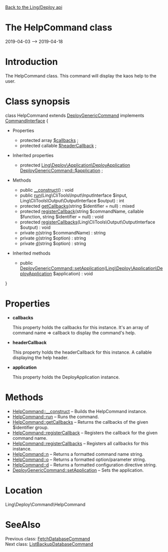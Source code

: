 [Back to the Ling/Deploy api](https://github.com/lingtalfi/Deploy/blob/master/doc/api/Ling/Deploy.md)



The HelpCommand class
================
2019-04-03 --> 2019-04-18






Introduction
============

The HelpCommand class.
This command will display the kaos help to the user.



Class synopsis
==============


class <span class="pl-k">HelpCommand</span> extends [DeployGenericCommand](https://github.com/lingtalfi/Deploy/blob/master/doc/api/Ling/Deploy/Command/DeployGenericCommand.md) implements [CommandInterface](https://github.com/lingtalfi/CliTools/blob/master/doc/api/Ling/CliTools/Command/CommandInterface.md) {

- Properties
    - protected array [$callbacks](#property-callbacks) ;
    - protected callable [$headerCallback](#property-headerCallback) ;

- Inherited properties
    - protected [Ling\Deploy\Application\DeployApplication](https://github.com/lingtalfi/Deploy/blob/master/doc/api/Ling/Deploy/Application/DeployApplication.md) [DeployGenericCommand::$application](#property-application) ;

- Methods
    - public [__construct](https://github.com/lingtalfi/Deploy/blob/master/doc/api/Ling/Deploy/Command/HelpCommand/__construct.md)() : void
    - public [run](https://github.com/lingtalfi/Deploy/blob/master/doc/api/Ling/Deploy/Command/HelpCommand/run.md)(Ling\CliTools\Input\InputInterface $input, Ling\CliTools\Output\OutputInterface $output) : int
    - protected [getCallbacks](https://github.com/lingtalfi/Deploy/blob/master/doc/api/Ling/Deploy/Command/HelpCommand/getCallbacks.md)(string $identifier = null) : mixed
    - protected [registerCallback](https://github.com/lingtalfi/Deploy/blob/master/doc/api/Ling/Deploy/Command/HelpCommand/registerCallback.md)(string $commandName, callable $function, string $identifier = null) : void
    - protected [registerCallbacks](https://github.com/lingtalfi/Deploy/blob/master/doc/api/Ling/Deploy/Command/HelpCommand/registerCallbacks.md)(Ling\CliTools\Output\OutputInterface $output) : void
    - private [n](https://github.com/lingtalfi/Deploy/blob/master/doc/api/Ling/Deploy/Command/HelpCommand/n.md)(string $commandName) : string
    - private [o](https://github.com/lingtalfi/Deploy/blob/master/doc/api/Ling/Deploy/Command/HelpCommand/o.md)(string $option) : string
    - private [d](https://github.com/lingtalfi/Deploy/blob/master/doc/api/Ling/Deploy/Command/HelpCommand/d.md)(string $option) : string

- Inherited methods
    - public [DeployGenericCommand::setApplication](https://github.com/lingtalfi/Deploy/blob/master/doc/api/Ling/Deploy/Command/DeployGenericCommand/setApplication.md)([Ling\Deploy\Application\DeployApplication](https://github.com/lingtalfi/Deploy/blob/master/doc/api/Ling/Deploy/Application/DeployApplication.md) $application) : void

}




Properties
=============

- <span id="property-callbacks"><b>callbacks</b></span>

    This property holds the callbacks for this instance.
    It's an array of command name => callback to display the command's help.
    
    

- <span id="property-headerCallback"><b>headerCallback</b></span>

    This property holds the headerCallback for this instance.
    A callable displaying the help header.
    
    

- <span id="property-application"><b>application</b></span>

    This property holds the DeployApplication instance.
    
    



Methods
==============

- [HelpCommand::__construct](https://github.com/lingtalfi/Deploy/blob/master/doc/api/Ling/Deploy/Command/HelpCommand/__construct.md) &ndash; Builds the HelpCommand instance.
- [HelpCommand::run](https://github.com/lingtalfi/Deploy/blob/master/doc/api/Ling/Deploy/Command/HelpCommand/run.md) &ndash; Runs the command.
- [HelpCommand::getCallbacks](https://github.com/lingtalfi/Deploy/blob/master/doc/api/Ling/Deploy/Command/HelpCommand/getCallbacks.md) &ndash; Returns the callbacks of the given $identifier group.
- [HelpCommand::registerCallback](https://github.com/lingtalfi/Deploy/blob/master/doc/api/Ling/Deploy/Command/HelpCommand/registerCallback.md) &ndash; Registers the callback for the given command name.
- [HelpCommand::registerCallbacks](https://github.com/lingtalfi/Deploy/blob/master/doc/api/Ling/Deploy/Command/HelpCommand/registerCallbacks.md) &ndash; Registers all callbacks for this instance.
- [HelpCommand::n](https://github.com/lingtalfi/Deploy/blob/master/doc/api/Ling/Deploy/Command/HelpCommand/n.md) &ndash; Returns a formatted command name string.
- [HelpCommand::o](https://github.com/lingtalfi/Deploy/blob/master/doc/api/Ling/Deploy/Command/HelpCommand/o.md) &ndash; Returns a formatted option/parameter string.
- [HelpCommand::d](https://github.com/lingtalfi/Deploy/blob/master/doc/api/Ling/Deploy/Command/HelpCommand/d.md) &ndash; Returns a formatted configuration directive string.
- [DeployGenericCommand::setApplication](https://github.com/lingtalfi/Deploy/blob/master/doc/api/Ling/Deploy/Command/DeployGenericCommand/setApplication.md) &ndash; Sets the application.





Location
=============
Ling\Deploy\Command\HelpCommand


SeeAlso
==============
Previous class: [FetchDatabaseCommand](https://github.com/lingtalfi/Deploy/blob/master/doc/api/Ling/Deploy/Command/FetchDatabaseCommand.md)<br>Next class: [ListBackupDatabaseCommand](https://github.com/lingtalfi/Deploy/blob/master/doc/api/Ling/Deploy/Command/ListBackupDatabaseCommand.md)<br>
